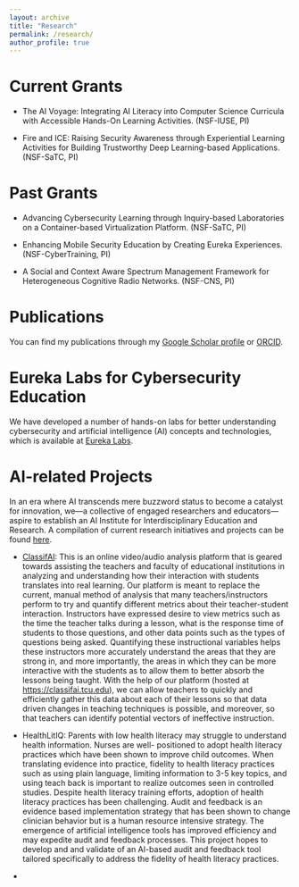 ```yaml
---
layout: archive
title: "Research"
permalink: /research/
author_profile: true
---
```


Current Grants
======
* The AI Voyage: Integrating AI Literacy into Computer Science Curricula with Accessible Hands-On Learning Activities. (NSF-IUSE, PI)

* Fire and ICE: Raising Security Awareness through Experiential Learning Activities for Building Trustworthy Deep Learning-based Applications. (NSF-SaTC, PI)

Past Grants
======

* Advancing Cybersecurity Learning through Inquiry-based Laboratories on a Container-based Virtualization Platform. (NSF-SaTC, PI)

* Enhancing Mobile Security Education by Creating Eureka Experiences. (NSF-CyberTraining, PI)

* A Social and Context Aware Spectrum Management Framework for Heterogeneous Cognitive Radio Networks. (NSF-CNS, PI)

[comment]: # ( )

Publications
======
You can find my publications through my <a href="https://scholar.google.com/citations?hl=en&user=bHajvFMAAAAJ" target="_blank">Google Scholar profile</a> or <a href="http://orcid.org/0000-0002-1003-1770" target="_blank">ORCID</a>. 

Eureka Labs for Cybersecurity Education
======
We have developed a number of hands-on labs for better understanding cybersecurity and artificial intelligence (AI) concepts and technologies, which is available at <a href="https://eurekalabs.net/" target="_blank">Eureka Labs</a>.

AI-related Projects
======
In an era where AI transcends mere buzzword status to become a catalyst for innovation, we—a collective of engaged researchers and educators—aspire to establish an AI Institute for Interdisciplinary Education and Research. A compilation of current research initiatives and projects can be found <a href="https://ai.tcu.edu/" target="_blank">here</a>.

* <a href="https://classifai.tcu.edu" target="_blank">ClassifAI</a>: This is an online video/audio analysis platform that is geared towards assisting the teachers and faculty of educational institutions in analyzing and understanding how their interaction with students translates into real learning. Our platform is meant to replace the current, manual method of analysis that many teachers/instructors perform to try and quantify different metrics about their teacher-student interaction. Instructors have expressed desire to view metrics such as the time the teacher talks during a lesson, what is the response time of students to those questions, and other data points such as the types of questions being asked. Quantifying these instructional variables helps these instructors more accurately understand the areas that they are strong in, and more importantly, the areas in which they can be more interactive with the students as to allow them to better absorb the lessons being taught. With the help of our platform (hosted at https://classifai.tcu.edu), we can allow teachers to quickly and efficiently gather this data about each of their lessons so that data driven changes in teaching techniques is possible, and moreover, so that teachers can identify potential vectors of ineffective instruction.

* HealthLitIQ: Parents with low health literacy may struggle to understand health information. Nurses are well- positioned to adopt health literacy practices which have been shown to improve child outcomes. When translating evidence into practice, fidelity to health literacy practices such as using plain language, limiting information to 3-5 key topics, and using teach back is important to realize outcomes seen in controlled studies. Despite health literacy training efforts, adoption of health literacy practices has been challenging. Audit and feedback is an evidence based implementation strategy that has been shown to change clinician behavior but is a human resource intensive strategy. The emergence of artificial intelligence tools has improved efficiency and may expedite audit and feedback processes. This project hopes to develop and and validate of an AI-based audit and feedback tool tailored specifically to address the fidelity of health literacy practices.
* 
